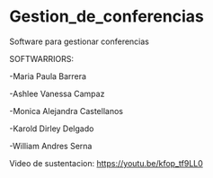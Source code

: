# Gestion_de_conferencias

Software para gestionar conferencias 

SOFTWARRIORS:

-Maria Paula Barrera

-Ashlee Vanessa Campaz

-Monica Alejandra Castellanos

-Karold Dirley Delgado

-William Andres Serna

Video de sustentacion: 
https://youtu.be/kfop_tf9LL0